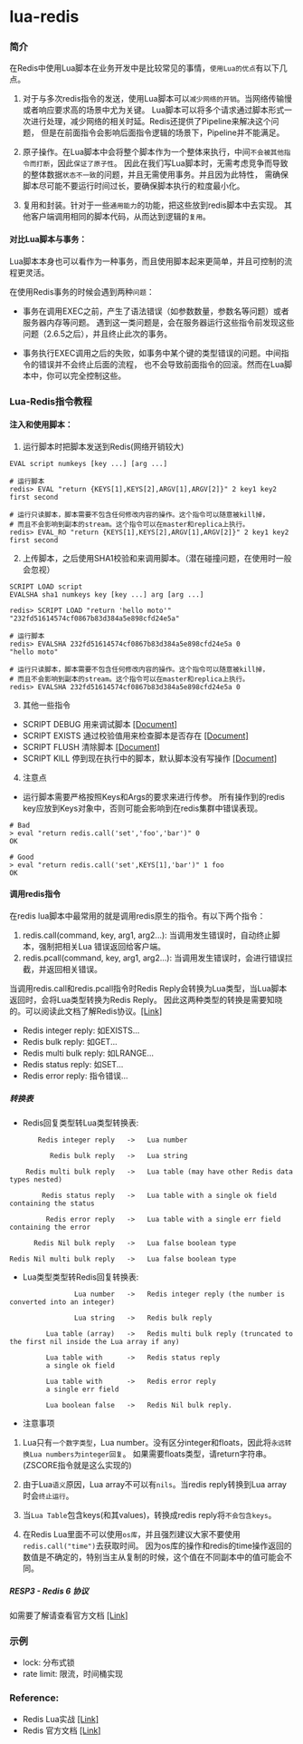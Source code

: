 # lua-redis

### 简介
在Redis中使用Lua脚本在业务开发中是比较常见的事情，`使用Lua的优点`有以下几点。

1. 对于与多次redis指令的发送，使用Lua脚本可以`减少网络的开销`。当网络传输慢或者响应要求高的场景中尤为关键。
Lua脚本可以将多个请求通过脚本形式一次进行处理，减少网络的相关时延。Redis还提供了Pipeline来解决这个问题，
   但是在前面指令会影响后面指令逻辑的场景下，Pipeline并不能满足。
   
2. 原子操作。在Lua脚本中会将整个脚本作为一个整体来执行，中间`不会被其他指令而打断`，因此`保证了原子性`。
因此在我们写Lua脚本时，无需考虑竞争而导致的整体数据`状态不一致`的问题，并且无需使用事务。并且因为此特性，
   需确保脚本尽可能不要运行时间过长，要确保脚本执行的粒度最小化。
   
3. 复用和封装。针对于一些`通用能力`的功能，把这些放到redis脚本中去实现。
其他客户端调用相同的脚本代码，从而达到逻辑的`复用`。
   
#### 对比Lua脚本与事务：

Lua脚本本身也可以看作为一种事务，而且使用脚本起来更简单，并且可控制的流程更灵活。

在使用Redis事务的时候会遇到两种`问题`：

* 事务在调用EXEC之前，产生了语法错误（如参数数量，参数名等问题）或者服务器内存等问题。
遇到这一类问题是，会在服务器运行这些指令前发现这些问题（2.6.5之后），并且终止此次的事务。
  
* 事务执行EXEC调用之后的失败，如事务中某个键的类型错误的问题。中间指令的错误并不会终止后面的流程，
  也不会导致前面指令的回滚。然而在Lua脚本中，你可以完全控制这些。

### Lua-Redis指令教程

#### 注入和使用脚本：
1. 运行脚本时把脚本发送到Redis(网络开销较大)
````shell
EVAL script numkeys [key ...] [arg ...]

# 运行脚本
redis> EVAL "return {KEYS[1],KEYS[2],ARGV[1],ARGV[2]}" 2 key1 key2 first second

# 运行只读脚本，脚本需要不包含任何修改内容的操作。这个指令可以随意被kill掉，
# 而且不会影响到副本的stream。这个指令可以在master和replica上执行。
redis> EVAL_RO "return {KEYS[1],KEYS[2],ARGV[1],ARGV[2]}" 2 key1 key2 first second
````

2. 上传脚本，之后使用SHA1校验和来调用脚本。（潜在碰撞问题，在使用时一般会忽视）
````shell
SCRIPT LOAD script
EVALSHA sha1 numkeys key [key ...] arg [arg ...]

redis> SCRIPT LOAD "return 'hello moto'"
"232fd51614574cf0867b83d384a5e898cfd24e5a"

# 运行脚本
redis> EVALSHA 232fd51614574cf0867b83d384a5e898cfd24e5a 0
"hello moto"

# 运行只读脚本，脚本需要不包含任何修改内容的操作。这个指令可以随意被kill掉，
# 而且不会影响到副本的stream。这个指令可以在master和replica上执行。
redis> EVALSHA 232fd51614574cf0867b83d384a5e898cfd24e5a 0
````

3. 其他一些指令
* SCRIPT DEBUG 用来调试脚本 [[Document]](https://redis.io/commands/script-debug)
* SCRIPT EXISTS 通过校验值用来检查脚本是否存在 [[Document]](https://redis.io/commands/script-exists)
* SCRIPT FLUSH 清除脚本 [[Document]](https://redis.io/commands/script-flush)
* SCRIPT KILL 停到现在执行中的脚本，默认脚本没有写操作 [[Document]](https://redis.io/commands/script-kill)

4. 注意点
- 运行脚本需要严格按照Keys和Args的要求来进行传参。
  所有操作到的redis key应放到Keys对象中，否则可能会影响到在redis集群中错误表现。
````shell
# Bad
> eval "return redis.call('set','foo','bar')" 0
OK

# Good
> eval "return redis.call('set',KEYS[1],'bar')" 1 foo
OK
````

#### 调用redis指令
在redis lua脚本中最常用的就是调用redis原生的指令。有以下两个指令：
1. redis.call(command, key, arg1, arg2...): 当调用发生错误时，自动终止脚本，强制把相关Lua 错误返回给客户端。
2. redis.pcall(command, key, arg1, arg2...): 当调用发生错误时，会进行错误拦截，并返回相关错误。

当调用redis.call和redis.pcall指令时Redis Reply会转换为Lua类型，当Lua脚本返回时，会将Lua类型转换为Redis Reply。
因此这两种类型的转换是需要知晓的。可以阅读此文档了解Redis协议。[[Link]](http://redisdoc.com/topic/protocol.html)

* Redis integer reply: 如EXISTS...
* Redis bulk reply: 如GET...
* Redis multi bulk reply: 如LRANGE...
* Redis status reply: 如SET...
* Redis error reply: 指令错误...

##### 转换表
* Redis回复类型转Lua类型转换表:
```` 
       Redis integer reply   ->   Lua number

          Redis bulk reply   ->   Lua string

    Redis multi bulk reply   ->   Lua table (may have other Redis data types nested)

        Redis status reply   ->   Lua table with a single ok field containing the status

         Redis error reply   ->   Lua table with a single err field containing the error

      Redis Nil bulk reply   ->   Lua false boolean type

Redis Nil multi bulk reply   ->   Lua false boolean type
````

* Lua类型类型转Redis回复转换表:
````
                Lua number   ->   Redis integer reply (the number is converted into an integer)

                Lua string   ->   Redis bulk reply

         Lua table (array)   ->   Redis multi bulk reply (truncated to the first nil inside the Lua array if any)

         Lua table with      ->   Redis status reply
         a single ok field

         Lua table with      ->   Redis error reply
         a single err field

         Lua boolean false   ->   Redis Nil bulk reply.
````
* 注意事项

1. Lua只有`一个数字类型`，Lua number。没有区分integer和floats，因此将`永远转换Lua numbers为integer回复`。
如果需要floats类型，请return字符串。(ZSCORE指令就是这么实现的)

2. 由于Lua`语义`原因，Lua array不可以有`nils`。当redis reply转换到Lua array时会`终止运行`。

3. 当`Lua Table`包含keys(和其values)，转换成redis reply将`不会包含keys`。

4. 在Redis Lua里面不可以使用`os库`，并且强烈建议大家不要使用`redis.call("time")`去获取时间。
因为os库的操作和redis的time操作返回的数值是不确定的，特别当主从复制的时候，这个值在不同副本中的值可能会不同。


##### RESP3 - Redis 6 协议
如需要了解请查看官方文档 [[Link]](https://redis.io/commands/eval)

### 示例
* lock: 分布式锁
* rate limit: 限流，时间桶实现


### Reference:

* Redis Lua实战 [[Link]](https://www.jianshu.com/p/366d1b4f0d13)
* Redis 官方文档 [[Link]](https://redis.io/commands/eval)